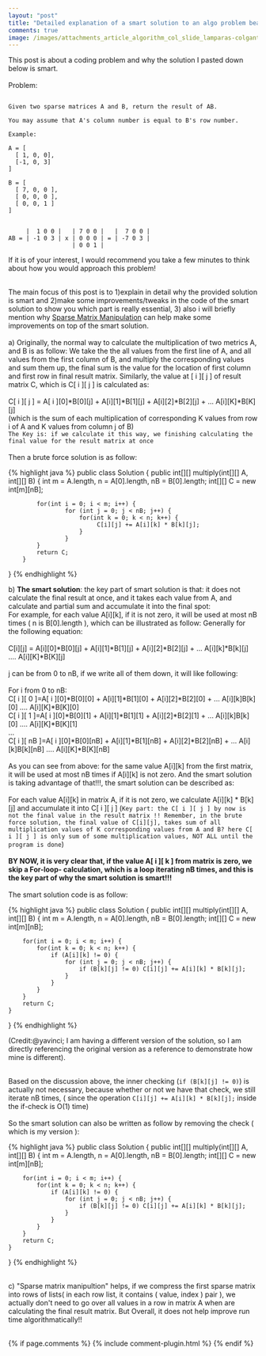 ```yaml
---
layout: "post"
title: "Detailed explanation of a smart solution to an algo problem beating 99.9% submission"
comments: true
image: /images/attachments_article_algorithm_col_slide_lamparas-colgantes-algorithm-slide-03.jpg
---
```


This post is about a coding problem and why the solution I pasted down below is smart.
<br/>
<br/>
Problem:<br/>

```

Given two sparse matrices A and B, return the result of AB.

You may assume that A's column number is equal to B's row number.

Example:

A = [
  [ 1, 0, 0],
  [-1, 0, 3]
]

B = [
  [ 7, 0, 0 ],
  [ 0, 0, 0 ],
  [ 0, 0, 1 ]
]


     |  1 0 0 |   | 7 0 0 |   |  7 0 0 |
AB = | -1 0 3 | x | 0 0 0 | = | -7 0 3 |
                  | 0 0 1 |

```

If it is of your interest, I would recommend you take a few minutes to think about how you would approach this problem! <br/>
<br/>

The main focus of this post is to 1)explain in detail why the provided solution is smart and 2)make some improvements/tweaks in the code of the smart solution to show you which part is really essential, 3) also i will briefly mention why <a href="http://www.cs.cmu.edu/~scandal/cacm/node9.html">Sparse Matrix Manipulation</a> can help make some improvements on top of the smart solution.<br/>
<br/>
a) Originally, the normal way to calculate the multiplication of two metrics A, and B is as follow:
We take the the all values from the first line of A, and all values from the first column of B, and multiply the corresponding values and sum them up, the final sum is the value for the location of first column and first row in final result matrix. Similarly, the value at [ i ][ j ] of result matrix C, which is C[ i ][ j ] is calculated as:<br/>
<br/>
C[ i ][ j ] = A[ i ][0]*B[0][j] + A[i][1]*B[1][j] + A[i][2]*B[2][j] + ... A[i][K]*B[K][j]<br/>
(which is the sum of each multiplication of corresponding K values from row i of A and K values from column j of B)<br/>
`The Key is: if we calculate it this way, we finishing calculating the final value for the result matrix at once` <br/>
<br/>
Then a brute force solution is as follow:<br/>

{% highlight java %}
public class Solution {
        public int[][] multiply(int[][] A, int[][] B) {
            int m = A.length, n = A[0].length, nB = B[0].length;
            int[][] C = new int[m][nB];

            for(int i = 0; i < m; i++) {
                    for (int j = 0; j < nB; j++) {
                        for(int k = 0; k < n; k++) {
                             C[i][j] += A[i][k] * B[k][j];
                        }
                    }
            }
            return C;  
        }
}
{% endhighlight %}

b) <Strong>The smart solution</Strong>: the key part of smart solution is that: it does not calculate the final result at once, and it takes each value from A, and calculate and partial sum and accumulate it into the final spot:<br/>
For example, for each value A[i][k], if it is not zero, it will be used at most nB times ( n is B[0].length ), which can be illustrated as follow:
Generally for the following equation:<br/>
<br/>
C[i][j] = A[i][0]*B[0][j] + A[i][1]*B[1][j] + A[i][2]*B[2][j] + ... A[i][k]*B[k][j] .... A[i][K]*B[K][j]  
<br/>
j can be from 0 to nB, if we write all of them down, it will like following:
<br/>
<br/>
For i from 0 to nB:<br/>
C[ i ][ 0 ]=A[ i ][0]*B[0][0] + A[i][1]*B[1][0] + A[i][2]*B[2][0] + ... A[i][k]B[k][0] .... A[i][K]*B[K][0] <br/>
C[ i ][ 1 ]=A[ i ][0]*B[0][1] + A[i][1]*B[1][1] + A[i][2]*B[2][1] + ... A[i][k]B[k][0] .... A[i][K]*B[K][1] <br/>
... <br/>
C[ i ][ nB ]=A[ i ][0]*B[0][nB] + A[i][1]*B[1][nB] + A[i][2]*B[2][nB] + ... A[i][k]B[k][nB] .... A[i][K]*B[K][nB] <br/>
<br/>
As you can see from above: for the same value A[i][k] from the first matrix, it will be used at most nB times if A[i][k] is not zero. And the smart solution is taking advantage of that!!!, the smart solution can be described as: <br/>
<br/>
For each value A[i][k] in matrix A, if it is not zero, we calculate A[i][k] * B[k][j] and accumulate it into C[ i ][ j ]  (`Key part: the C[ i ][ j ] by now is not the final value in the result matrix !! Remember, in the brute force solution, the final value of C[i][j], takes sum of all multiplication values of K corresponding values from A and B? here C[ i ][ j ] is only sum of some multiplication values, NOT ALL until the program is done`)
<br/>
<br/>
<Strong>BY NOW, it is very clear that, if the value A[ i ][ k ] from matrix is zero, we skip a For-loop- calculation, which is a loop iterating nB times, and this is the key part of why the smart solution is smart!!! </Strong> <br/>
<br/>
The smart solution code is as follow:<br/>

{% highlight java %}
public class Solution {
    public int[][] multiply(int[][] A, int[][] B) {
        int m = A.length, n = A[0].length, nB = B[0].length;
        int[][] C = new int[m][nB];

        for(int i = 0; i < m; i++) {
            for(int k = 0; k < n; k++) {
                if (A[i][k] != 0) {
                    for (int j = 0; j < nB; j++) {
                        if (B[k][j] != 0) C[i][j] += A[i][k] * B[k][j];
                    }
                }
            }
        }
        return C;   
    }
}
{% endhighlight %}

(Credit:@yavinci; I am having a different version of the solution, so I am directly referencing the original version as a reference to demonstrate how mine is different). <br/>
<br/>

Based on the discussion above, the inner checking (`if (B[k][j] != 0)`) is actually not necessary, because whether or not we have that check, we still iterate nB times, ( since the operation `C[i][j] += A[i][k] * B[k][j];`  inside the if-check is O(1) time) <br/>
<br/>
So the smart solution can also be written as follow by removing the check ( which is my version ): <br/>

{% highlight java %}
public class Solution {
    public int[][] multiply(int[][] A, int[][] B) {
        int m = A.length, n = A[0].length, nB = B[0].length;
        int[][] C = new int[m][nB];

        for(int i = 0; i < m; i++) {
            for(int k = 0; k < n; k++) {
                if (A[i][k] != 0) {
                    for (int j = 0; j < nB; j++) {
                        if (B[k][j] != 0) C[i][j] += A[i][k] * B[k][j];
                    }
                }
            }
        }
        return C;   
    }
}
{% endhighlight %}

<br/>
c) "Sparse matrix manipultion" helps, if we compress the first sparse matrix into rows of lists( in each row list, it contains ( value, index ) pair ), we actually don't need to go over all values in a row in matrix A when are calculating the final result matrix. But Overall, it does not help improve run time algorithmatically!!

<br/>
<br/>


{% if page.comments %} 
{% include comment-plugin.html %}
{% endif %}
